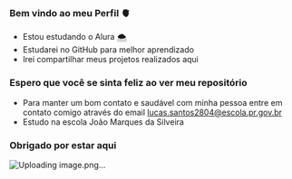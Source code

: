 ### Bem vindo ao meu Perfil 🫀

- Estou estudando o Alura 🌨️
- Estudarei no GitHub para melhor aprendizado
- Irei compartilhar meus projetos realizados aqui
  
### Espero que você se sinta feliz ao ver meu repositório 

- Para manter um bom contato e saudável com minha pessoa entre em contato comigo através do email lucas.santos2804@escola.pr.gov.br
- Estudo na escola João Marques da Silveira
### Obrigado por estar aqui
![Uploading image.png…]()
